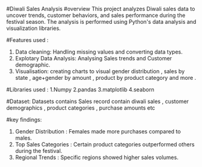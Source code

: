 #Diwali Sales Analysis 
#overview
This project analyzes Diwali sales data to uncover trends, customer behaviors, and sales performance during the festival season. The analysis is performed using Python's data analysis and visualization libraries.


#Features used :
1. Data cleaning: Handling missing values and converting data types.
2. Explotary Data Analysis: Analysing Sales trends and Customer demographic.
3. Visualisation: creating charts to visual gender distribution , sales by state , age+gender by amount , product by product category  and more .

#Libraries used :
1.Numpy 
2.pandas
3.matplotlib
4.seaborn

#Dataset:
Datasets contains Sales record contain diwali sales , customer demographics , product categories , purchase amounts etc

#key findings:
1. Gender Distribution : Females made more purchases compared to males.
2. Top Sales Categories : Certain product categories outperformed others during the festival.
3. Regional Trends : Specific regions showed higher sales volumes.

